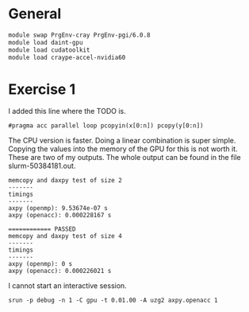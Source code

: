 # General
```bash
module swap PrgEnv-cray PrgEnv-pgi/6.0.8
module load daint-gpu
module load cudatoolkit
module load craype-accel-nvidia60
```

# Exercise 1
I added this line where the TODO is.
```
#pragma acc parallel loop pcopyin(x[0:n]) pcopy(y[0:n])
```
The CPU version is faster. Doing a linear combination is super simple. Copying the values into the memory of the GPU for this is not worth it. These are two of my outputs. The whole output can be found in the file slurm-50384181.out.
```
memcopy and daxpy test of size 2
-------
timings
-------
axpy (openmp): 9.53674e-07 s
axpy (openacc): 0.000228167 s

============ PASSED
memcopy and daxpy test of size 4
-------
timings
-------
axpy (openmp): 0 s
axpy (openacc): 0.000226021 s
```

I cannot start an interactive session.
```
srun -p debug -n 1 -C gpu -t 0.01.00 -A uzg2 axpy.openacc 1
```
